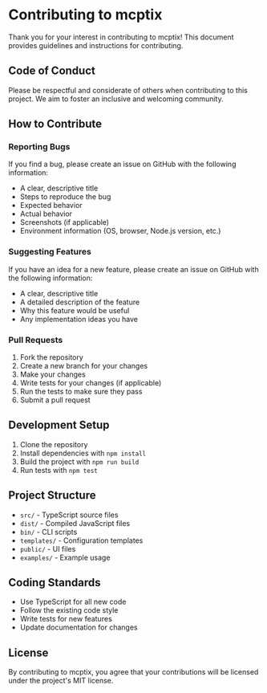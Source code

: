 # Contributing to mcptix

Thank you for your interest in contributing to mcptix! This document provides guidelines and instructions for contributing.

## Code of Conduct

Please be respectful and considerate of others when contributing to this project. We aim to foster an inclusive and welcoming community.

## How to Contribute

### Reporting Bugs

If you find a bug, please create an issue on GitHub with the following information:

- A clear, descriptive title
- Steps to reproduce the bug
- Expected behavior
- Actual behavior
- Screenshots (if applicable)
- Environment information (OS, browser, Node.js version, etc.)

### Suggesting Features

If you have an idea for a new feature, please create an issue on GitHub with the following information:

- A clear, descriptive title
- A detailed description of the feature
- Why this feature would be useful
- Any implementation ideas you have

### Pull Requests

1. Fork the repository
2. Create a new branch for your changes
3. Make your changes
4. Write tests for your changes (if applicable)
5. Run the tests to make sure they pass
6. Submit a pull request

## Development Setup

1. Clone the repository
2. Install dependencies with `npm install`
3. Build the project with `npm run build`
4. Run tests with `npm test`

## Project Structure

- `src/` - TypeScript source files
- `dist/` - Compiled JavaScript files
- `bin/` - CLI scripts
- `templates/` - Configuration templates
- `public/` - UI files
- `examples/` - Example usage

## Coding Standards

- Use TypeScript for all new code
- Follow the existing code style
- Write tests for new features
- Update documentation for changes

## License

By contributing to mcptix, you agree that your contributions will be licensed under the project's MIT license.
